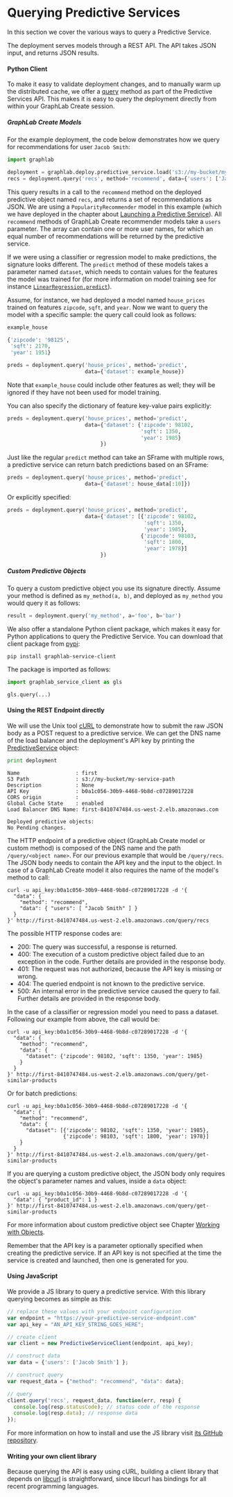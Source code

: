<script src="../dato/js/recview.js"></script>
# Querying Predictive Services

In this section we cover the various ways to query a Predictive Service.

The deployment serves models through a REST API. The API takes JSON input, and returns JSON results.

#### Python Client

To make it easy to validate deployment changes, and to manually warm up the distributed cache, we offer a [query](https://dato.com/products/create/docs/generated/graphlab.deploy._predictive_service._predictive_service.PredictiveService.query.html#graphlab.deploy._predictive_service._predictive_service.PredictiveService.query) method as part of the Predictive Services API. This makes it is easy to query the deployment directly from within your GraphLab Create session.

##### GraphLab Create Models

For the example deployment, the code below demonstrates how we query for recommendations for user ```Jacob Smith```:

```python
import graphlab

deployment = graphlab.deploy.predictive_service.load('s3://my-bucket/my-service-path')
recs = deployment.query('recs', method='recommend', data={'users': ['Jacob Smith']})
```

This query results in a call to the `recommend` method on the deployed predictive object named `recs`, and returns a set of recommendations as JSON. We are using a `PopularityRecommender` model in this example (which we have deployed in the chapter about [Launching a Predictive Service](pred-launching.md)). All `recommend` methods of GraphLab Create recommender models take a `users` parameter. The array can contain one or more user names, for which an equal number of recommendations will be returned by the predictive service.

If we were using a classifier or regression model to make predictions, the signature looks different. The `predict` method of these models takes a parameter named `dataset`, which needs to contain values for the features the model was trained for (for more information on model training see for instance [`LinearRegression.predict`](https://dato.com/products/create/docs/generated/graphlab.linear_regression.LinearRegression.predict.html)).

Assume, for instance, we had deployed a model named `house_prices` trained on features `zipcode`, `sqft`, and `year`. Now we want to query the model with a specific sample:
the query call could look as follows:

```python
example_house
```

```python
{'zipcode': '98125',
 'sqft': 2170,
 'year': 1951}
```

```python
preds = deployment.query('house_prices', method='predict',
                         data={'dataset': example_house})
```

Note that `example_house` could include other features as well; they will be ignored if they have not been used for model training.

You can also specify the dictionary of feature key-value pairs explicitly:

```python
preds = deployment.query('house_prices', method='predict',
                         data={'dataset': {'zipcode': 98102,
                                           'sqft': 1350,
                                           'year': 1985}
                              })
```

Just like the regular `predict` method can take an SFrame with multiple rows, a predictive service can return batch predictions based on an SFrame:

```python
preds = deployment.query('house_prices', method='predict',
                         data={'dataset': house_data[:10]})
```

Or explicitly specified:

```python
preds = deployment.query('house_prices', method='predict',
                         data={'dataset': [{'zipcode': 98102,
                                            'sqft': 1350,
                                            'year': 1985},
                                           {'zipcode': 98103,
                                            'sqft': 1800,
                                            'year': 1978}]
                              })
```

##### Custom Predictive Objects

To query a custom predictive object you use its signature directly. Assume your method is defined as `my_method(a, b)`, and deployed as `my_method` you would query it as follows:

```python
result = deployment.query('my_method', a='foo', b='bar')
```

We also offer a standalone Python client package, which makes it easy for Python applications to query the Predictive Service. You can download that client package from [pypi](https://pypi.python.org/pypi):

```no-highlight
pip install graphlab-service-client
```

The package is imported as follows:

```python
import graphlab_service_client as gls

gls.query(...)
```

#### Using the REST Endpoint directly

We will use the Unix tool [cURL](http://curl.haxx.se/docs/manpage.html) to demonstrate how to submit the raw JSON body as a POST request to a predictive service. We can get the DNS name of the load balancer and the deployment's API key by printing the [PredictiveService](https://dato.com/products/create/docs/generated/graphlab.deploy.PredictiveService.html) object:

```python
print deployment
```

```
Name                  : first
S3 Path               : s3://my-bucket/my-service-path
Description           : None
API Key               : b0a1c056-30b9-4468-9b8d-c07289017228
CORS origin           :
Global Cache State    : enabled
Load Balancer DNS Name: first-8410747484.us-west-2.elb.amazonaws.com

Deployed predictive objects:
No Pending changes.
```

The HTTP endpoint of a predictive object (GraphLab Create model or custom method) is composed of the DNS name and the path `/query/<object name>`. For our previous example that would be `/query/recs`. The JSON body needs to contain the API key and the input to the object. In case of a GraphLab Create model it also requires the name of the model's method to call:

```no-highlight
curl -u api_key:b0a1c056-30b9-4468-9b8d-c07289017228 -d '{
  "data": {
    "method": "recommend",
    "data": { "users": [ "Jacob Smith" ] }
  }
}' http://first-8410747484.us-west-2.elb.amazonaws.com/query/recs
```

The possible HTTP response codes are:
* 200: The query was successful, a response is returned.
* 400: The execution of a custom predictive object failed due to an exception in the code. Further details are provided in the response body.
* 401: The request was not authorized, because the API key is missing or wrong.
* 404: The queried endpoint is not known to the predictive service.
* 500: An internal error in the predictive service caused the query to fail. Further details are provided in the response body.

In the case of a classifier or regression model you need to pass a dataset. Following our example from above, the call would be:

```no-highlight
curl -u api_key:b0a1c056-30b9-4468-9b8d-c07289017228 -d '{
  "data": {
    "method": "recommend",
    "data": {
      "dataset": {'zipcode': 98102, 'sqft': 1350, 'year': 1985}
    }
  }
}' http://first-8410747484.us-west-2.elb.amazonaws.com/query/get-similar-products
```

Or for batch predictions:

```no-highlight
curl -u api_key:b0a1c056-30b9-4468-9b8d-c07289017228 -d '{
  "data": {
    "method": "recommend",
    "data": {
      "dataset": [{'zipcode': 98102, 'sqft': 1350, 'year': 1985},
                  {'zipcode': 98103, 'sqft': 1800, 'year': 1978}]
    }
  }
}' http://first-8410747484.us-west-2.elb.amazonaws.com/query/get-similar-products
```

If you are querying a custom predictive object, the JSON body only requires the object's parameter names and values, inside a `data` object:

```no-highlight
curl -u api_key:b0a1c056-30b9-4468-9b8d-c07289017228 -d '{
  "data": { "product_id": 1 }
}' http://first-8410747484.us-west-2.elb.amazonaws.com/query/get-similar-products
```

For more information about custom predictive object see Chapter [Working with Objects](pred-working-with-objects.md).

Remember that the API key is a parameter optionally specified when creating the predictive service. If an API key is not specified at the time the service is created and launched, then one is generated for you.

#### Using JavaScript

We provide a JS library to query a predictive service. With this library querying becomes as simple as this:

```js
// replace these values with your endpoint configuration
var endpoint = "https://your-predictive-service-endpoint.com"
var api_key = "AN_API_KEY_STRING_GOES_HERE";

// create client
var client = new PredictiveServiceClient(endpoint, api_key);

// construct data
var data = {'users': ['Jacob Smith'] };

// construct query
var request_data = {"method": "recommend", "data": data};

// query
client.query('recs', request_data, function(err, resp) {
  console.log(resp.statusCode); // status code of the response
  console.log(resp.data); // response data
});
```

For more information on how to install and use the JS library visit [its GitHub repository](https://github.com/dato-code/Dato-Predictive-Service-Client-JS).

#### Writing your own client library

Because querying the API is easy using cURL, building a client library that depends on [libcurl](http://curl.haxx.se/libcurl/) is straightforward, since libcurl has bindings for all recent programming languages.
